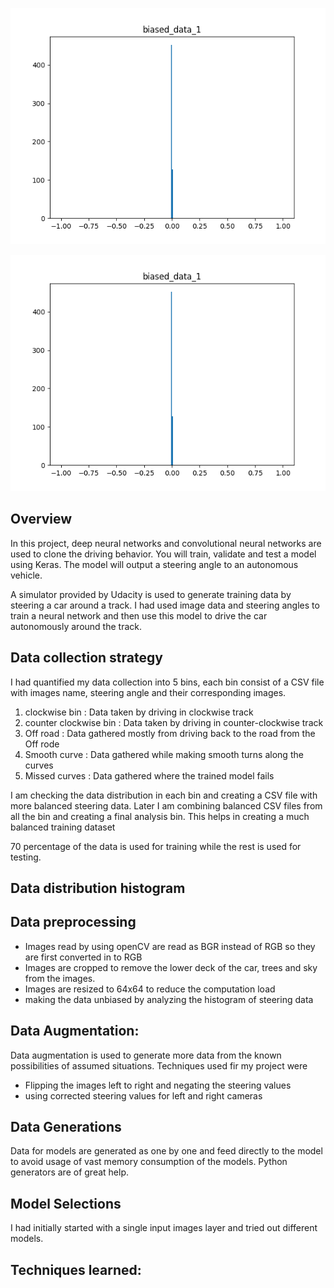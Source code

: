 

![Alt text ](https://github.com/willofdiamond/BehavioralCloning/blob/master/Images/biased_data_1.png)



![A representation of Octdrey Catburn](https://github.com/willofdiamond/BehavioralCloning/blob/master/Images/biased_data_1.png)





Overview
---
In this project, deep neural networks and convolutional neural networks are used to clone the driving behavior. You will train, validate and test a model using Keras. The model will output a steering angle to an autonomous vehicle.

A simulator provided by Udacity is used to generate training data by steering a car around a track. I had used image data and steering angles to train a neural network and then use this model to drive the car autonomously around the track.

Data collection strategy
---
I had quantified my data collection into 5 bins, each bin consist of a CSV file with images name, steering angle  and their corresponding images.

1. clockwise bin : Data taken by driving in clockwise track
2. counter clockwise bin : Data taken by driving in counter-clockwise track
3. Off road : Data gathered mostly from driving back to the road from the Off rode
4. Smooth curve : Data gathered while making smooth turns along the curves
5. Missed curves : Data gathered where the trained model fails

I am checking the data distribution in each bin and creating a CSV file with more balanced steering data. Later I am combining balanced CSV files from all the bin and creating a final analysis bin. This helps in creating a much balanced training dataset


70 percentage of the data is used for training while the rest is used for testing.

Data distribution histogram
---

Data preprocessing
---
* Images read by using openCV are read as BGR instead of RGB so they are first converted in to RGB
* Images are cropped to remove the lower deck of the car, trees and sky from the images.
* Images are resized to 64x64 to reduce the computation load
* making the data unbiased by analyzing the histogram of steering data

Data Augmentation:
---
Data augmentation is used to  generate more data from the known possibilities of assumed situations. Techniques used fir my project were

* Flipping the images left to right and negating the steering values
* using corrected steering values for left and right cameras




Data Generations
---
Data for models are generated as one by one and feed directly to the model to avoid usage of vast memory consumption of the models. Python  generators are of great help.

Model Selections
---
I had initially started with a single input images layer and tried out different models.




Techniques learned:
---
